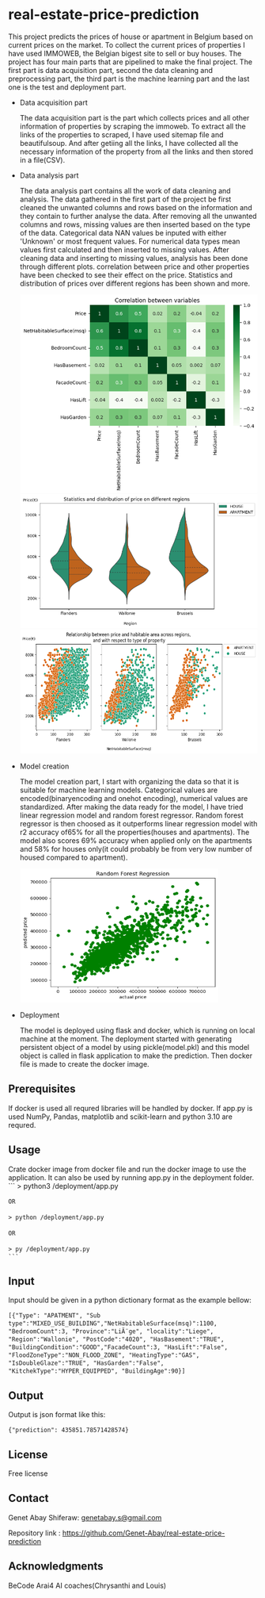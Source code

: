 # real-estate-price-prediction
This project predicts the prices of house or apartment in Belgium based on current prices on the market. To collect the current prices of properties I have used IMMOWEB, the Belgian bigest site to sell or buy houses. The project has four main parts that are pipelined to make the final project.
The first part is data acquisition part, second the data cleaning and preprocessing part, the third part is the machine learning
part and the last one is the test and deployment part.

* Data acquisition part

	The data acquisition part is the part which collects prices and all other information of properties by scraping the immoweb.
	To extract all the links of the properties to scraped, I have used sitemap file and beautifulsoup. And after getiing all the links, 
	I have collected all the necessary information of the property from all the links and then stored in a file(CSV).

* Data analysis part
    
	The data analysis part contains all the work of data cleaning and analysis. The data gathered in the first part of the project be first cleaned the unwanted columns and rows based on the information and they contain to further analyse the data. After removing all the unwanted columns and rows, missing values are then inserted based on the type of the data. Categorical data NAN values be inputed with either 'Unknown' or most frequent values. For numerical data types mean values first calculated and then inserted to missing values. After cleaning data and inserting to missing values, analysis has been done through different plots. correlation between price and other properties have been checked to see their effect on the price. Statistics and distribution of prices over different regions has been shown and more.

	
	<p float="left">
	  <img src="resources/corredlation_heatmap.png" width="600" height=400/> 
	  <img src="resources/price_overRegions_violin.png" width="600" height="270" />
      <img src="resources/rlnship_priceNhabitablearea_scatterplot.png" width="600" height=250/>    
    </p>
	
* Model creation

   The model creation part, I start with organizing the data so that it is suitable for machine learning models. Categorical values are encoded(binaryencoding and onehot encoding), numerical values are standardized. After making the data ready for the model, I have tried linear regression model and random forest regressor. Random forest regressor is then choosed as it outperforms linear regression model with r2 accuracy of65% for all the properties(houses and apartments). The model also scores 69% accuracy when applied only on the apartments and 58% for houses only(it could probably be from very low number of housed compared to apartment).
   
   <p float="left">
	  <img src="resources/randomforestScore.png" width="400" height="270" />   
    </p>
	
	
* Deployment

   The model is deployed using flask and docker, which is running on local machine at the moment. The deployment started with generating persistent object of a model by using pickle(model.pkl) and this model object is called in flask application to make the prediction. Then docker file is made to create the docker image.
 

## Prerequisites
 
If docker is used all requred libraries will be handled by docker. If app.py is used NumPy, Pandas, matplotlib and scikit-learn and python 3.10 are requred.
 
 
## Usage
Crate docker image from docker file and run the docker image to use the application. 
It can also be used by running app.py in the deployment folder.
	```
	> python3 /deployment/app.py 

	OR

	> python /deployment/app.py 

	OR

	> py /deployment/app.py 		
	```
      
 
## Input
 
Input should be given in a python dictionary format as the example bellow:
	  
	[{"Type": "APATMENT", "Sub type":"MIXED_USE_BUILDING","NetHabitableSurface(msq)":1100, "BedroomCount":3, "Province":"LiÃ¨ge", "locality":"Liege", "Region":"Wallonie", "PostCode":"4020", "HasBasement":"TRUE", "BuildingCondition":"GOOD","FacadeCount":3, "HasLift":"False", "FloodZoneType":"NON_FLOOD_ZONE", "HeatingType":"GAS", "IsDoubleGlaze":"TRUE", "HasGarden":"False", "KitchekType":"HYPER_EQUIPPED", "BuildingAge":90}]
 
## Output
  
Output is json format like this:
	  
	{"prediction": 435851.78571428574}
		
		
		
## License

Free license

## Contact

Genet Abay Shiferaw: genetabay.s@gmail.com

Repository link : https://github.com/Genet-Abay/real-estate-price-prediction

## Acknowledgments

BeCode Arai4 AI coaches(Chrysanthi and Louis)